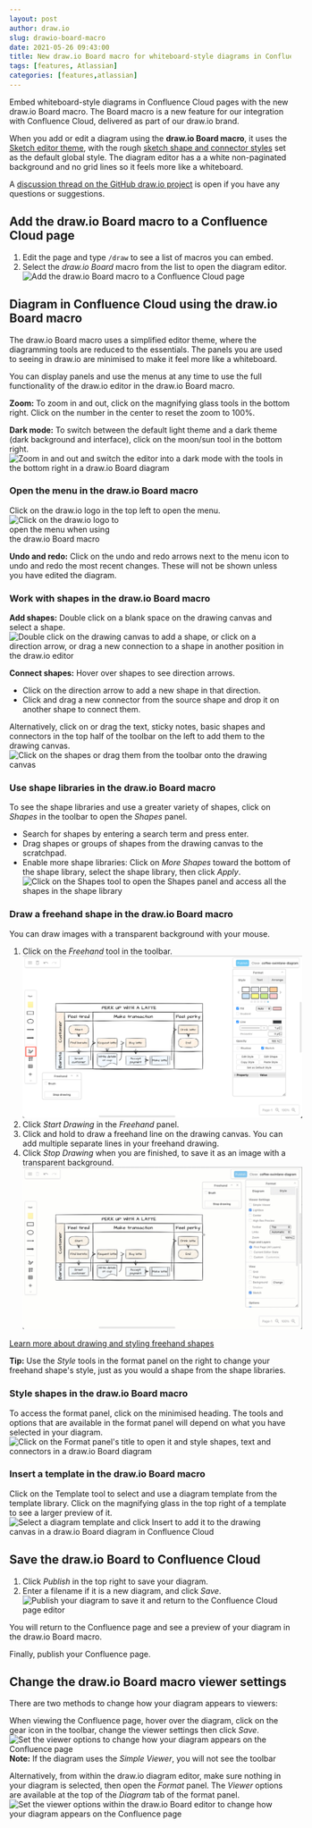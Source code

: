 ```yaml
---
layout: post
author: draw.io
slug: drawio-board-macro
date: 2021-05-26 09:43:00
title: New draw.io Board macro for whiteboard-style diagrams in Confluence Cloud
tags: [features, Atlassian]
categories: [features,atlassian]
---
```


Embed whiteboard-style diagrams in Confluence Cloud pages with the new draw.io Board macro. The Board macro is a new feature for our integration with Confluence Cloud, delivered as part of our draw.io brand.

When you add or edit a diagram using the **draw.io Board macro**, it uses the [Sketch editor theme](/blog/diagram-editor-theme.html), with the rough [sketch shape and connector styles](/blog/rough-style.html) set as the default global style. The diagram editor has a a white non-paginated background and no grid lines so it feels more like a whiteboard. 

A [discussion thread on the GitHub draw.io project](https://github.com/jgraph/drawio/discussions/2056) is open if you have any questions or suggestions.

## Add the draw.io Board macro to a Confluence Cloud page

1. Edit the page and type ``/draw`` to see a list of macros you can embed.
2. Select the _draw.io Board_ macro from the list to open the diagram editor. 
<br /><img src="/assets/img/blog/drawio-board-insert.png" style="width=100%;max-width:500px;height:auto;" alt="Add the draw.io Board macro to a Confluence Cloud page">


## Diagram in Confluence Cloud using the draw.io Board macro

The draw.io Board macro uses a simplified editor theme, where the diagramming tools are reduced to the essentials. The panels you are used to seeing in draw.io are minimised to make it feel more like a whiteboard. 

You can display panels and use the menus at any time to use the full functionality of the draw.io editor in the draw.io Board macro.

**Zoom:** To zoom in and out, click on the magnifying glass tools in the bottom right. Click on the number in the center to reset the zoom to 100%.

**Dark mode:** To switch between the default light theme and a dark theme (dark background and interface), click on the moon/sun tool in the bottom right. 
<br /><img src="/assets/img/blog/board-conf-zoom-dark.png" style="width=100%;max-width:500px;height:auto;" alt="Zoom in and out and switch the editor into a dark mode with the tools in the bottom right in a draw.io Board diagram">

### Open the menu in the draw.io Board macro

Click on the draw.io logo in the top left to open the menu. 
<br /><img src="/assets/img/blog/board-conf-menu.png" style="width=100%;max-width:200px;height:auto;" alt="Click on the draw.io logo to open the menu when using the draw.io Board macro">

**Undo and redo:** Click on the undo and redo arrows next to the menu icon to undo and redo the most recent changes. These will not be shown unless you have edited the diagram.


### Work with shapes in the draw.io Board macro

**Add shapes:** Double click on a blank space on the drawing canvas and select a shape.
<br /><img src="/assets/img/blog/sketch-ui-add-shapes.gif" style="width=100%;max-width:500px;height:auto;" alt="Double click on the drawing canvas to add a shape, or click on a direction arrow, or drag a new connection to a shape in another position in the draw.io editor">

**Connect shapes:** Hover over shapes to see direction arrows.
* Click on the direction arrow to add a new shape in that direction.
* Click and drag a new connector from the source shape and drop it on another shape to connect them.

Alternatively, click on or drag the text, sticky notes, basic shapes and connectors in the top half of the toolbar on the left to add them to the drawing canvas. 
<br /><img src="/assets/img/blog/board-conf-toolbar-shapes.png" style="width=100%;max-width:500px;height:auto;" alt="Click on the shapes or drag them from the toolbar onto the drawing canvas">

### Use shape libraries in the draw.io Board macro

To see the shape libraries and use a greater variety of shapes, click on _Shapes_ in the toolbar to open the _Shapes_ panel. 
* Search for shapes by entering a search term and press enter. 
* Drag shapes or groups of shapes from the drawing canvas to the scratchpad. 
* Enable more shape libraries: Click on _More Shapes_ toward the bottom of the shape library, select the shape library, then click _Apply_.
<br /><img src="/assets/img/blog/board-conf-shapes-panel.png" style="width=100%;max-width:500px;height:auto;" alt="Click on the Shapes tool to open the Shapes panel and access all the shapes in the shape library">

### Draw a freehand shape in the draw.io Board macro

You can draw images with a transparent background with your mouse. 

1. Click on the _Freehand_ tool in the toolbar.
<br /><img src="/assets/img/blog/board-conf-freehand.png" style="width=100%;max-width:500px;height:auto;" alt="Click on the shapes or drag them from the toolbar onto the drawing canvas">
2. Click _Start Drawing_ in the _Freehand_ panel. 
3. Click and hold to draw a freehand line on the drawing canvas. You can add multiple separate lines in your freehand drawing.
4. Click _Stop Drawing_ when you are finished, to save it as an image with a transparent background. 
<br /><img src="/assets/img/blog/sketch-ui-freehand-drawing.gif" style="width=100%;max-width:500px;height:auto;" alt="Use the freehand drawing tool in a draw.io Board diagram to markup diagrams or draw shapes with your mouse">

[Learn more about drawing and styling freehand shapes](/blog/freehand-drawing.html)

**Tip:** Use the _Style_ tools in the format panel on the right to change your freehand shape's style, just as you would a shape from the shape libraries.


### Style shapes in the draw.io Board macro

To access the format panel, click on the minimised heading. The tools and options that are available in the format panel will depend on what you have selected in your diagram. 
<br /><img src="/assets/img/blog/board-conf-format-panel.png" style="width=100%;max-width:500px;height:auto;" alt="Click on the Format panel's title to open it and style shapes, text and connectors in a draw.io Board diagram">


### Insert a template in the draw.io Board macro

Click on the Template tool to select and use a diagram template from the template library. Click on the magnifying glass in the top right of a template to see a larger preview of it.
<br /><img src="/assets/img/blog/board-conf-template-manager.png" style="width=100%;max-width:500px;height:auto;" alt="Select a diagram template and click Insert to add it to the drawing canvas in a draw.io Board diagram in Confluence Cloud">


## Save the draw.io Board to Confluence Cloud

1. Click _Publish_ in the top right to save your diagram.
2. Enter a filename if it is a new diagram, and click _Save_. 
<br /><img src="/assets/img/blog/confluence-cloud-board-publish.png" style="width=100%;max-width:500px;height:auto;" alt="Publish your diagram to save it and return to the Confluence Cloud page editor">

You will return to the Confluence page and see a preview of your diagram in the draw.io Board macro. 

Finally, publish your Confluence page.

## Change the draw.io Board macro viewer settings

There are two methods to change how your diagram appears to viewers:

When viewing the Confluence page, hover over the diagram, click on the gear icon in the toolbar, change the viewer settings then click _Save_. 
<br /><img src="/assets/img/blog/confluence-cloud-board-viewer-options.png" style="width=100%;max-width:500px;height:auto;" alt="Set the viewer options to change how your diagram appears on the Confluence page">
<br />**Note:** If the diagram uses the _Simple Viewer_, you will not see the toolbar

Alternatively, from within the draw.io diagram editor, make sure nothing in your diagram is selected, then open the _Format_ panel. The _Viewer_ options are available at the top of the _Diagram_ tab of the format panel.
<br /><img src="/assets/img/blog/board-conf-viewer-settings.png" style="width=100%;max-width:500px;height:auto;" alt="Set the viewer options within the draw.io Board editor to change how your diagram appears on the Confluence page">

